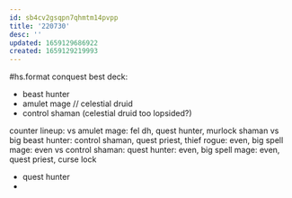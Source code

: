 ```yaml
---
id: sb4cv2gsqpn7qhmtm14pvpp
title: '220730'
desc: ''
updated: 1659129686922
created: 1659129219993
---
```

#hs.format conquest
best deck:
- beast hunter
- amulet mage // celestial druid
- control shaman
(celestial druid too lopsided?)

counter lineup:
vs amulet mage: fel dh, quest hunter, murlock shaman
vs big beast hunter: control shaman, quest priest, thief rogue: even, big spell mage: even
vs control shaman: quest hunter: even, big spell mage: even, quest priest, curse lock
- quest hunter
- 